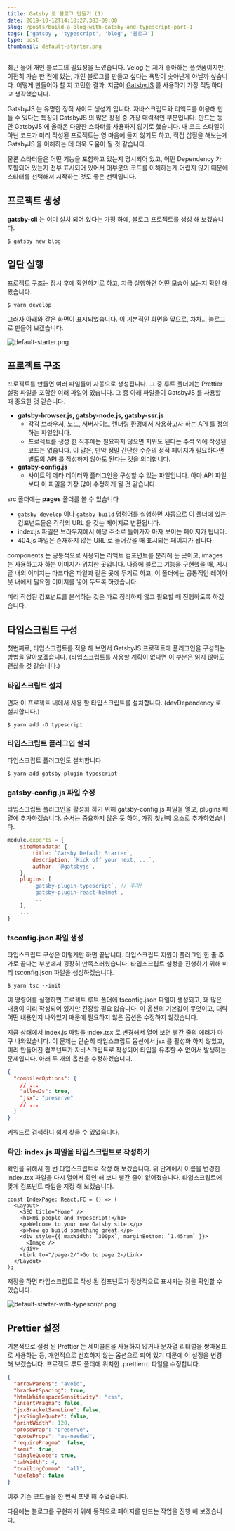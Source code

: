 ```yaml
---
title: Gatsby 로 블로그 만들기 (1)
date: 2019-10-12T14:18:27.383+09:00
slug: /posts/build-a-blog-with-gatsby-and-typescript-part-1
tags: ['gatsby', 'typescript', 'blog', '블로그']
type: post
thumbnail: default-starter.png
---
```


최근 들어 개인 블로그의 필요성을 느꼈습니다. Velog 는 제가 좋아하는 플랫폼이지만, 여전히 가슴 한 켠에 있는, 개인 블로그를 만들고 싶다는 욕망이 솟아난게 아닐까 싶습니다. 어떻게 만들어야 할 지 고민한 결과, 지금이 [GatsbyJS](https://www.gatsbyjs.org/) 를 사용하기 가장 적당하다고 생각했습니다.

<!-- end -->

GatsbyJS 는 유명한 정적 사이트 생성기 입니다. 자바스크립트와 리액트를 이용해 만들 수 있다는 특징이 GatsbyJS 의 많은 장점 중 가장 매력적인 부분입니다. 만드는 동안 GatsbyJS 에 올라온 다양한 스타터를 사용하지 않기로 했습니다. 내 코드 스타일이 아닌 코드가 미리 작성된 프로젝트는 영 마음에 들지 않기도 하고, 직접 삽질을 해보는게 GatsbyJS 을 이해하는 데 더욱 도움이 될 것 같습니다.

물론 스타터들은 어떤 기능을 포함하고 있는지 명시되어 있고, 어떤 Dependency 가 포함되어 있는지 전부 표시되어 있어서 대부분의 코드를 이해하는게 어렵지 않기 때문에 스타터를 선택해서 시작하는 것도 좋은 선택입니다.

## 프로젝트 생성

**gatsby-cli** 는 이미 설치 되어 있다는 가정 하에, 블로그 프로젝트를 생성 해 보겠습니다.

```
$ gatsby new blog
```

## 일단 실행

프로젝트 구조는 잠시 후에 확인하기로 하고, 지금 실행하면 어떤 모습이 보는지 확인 해 봤습니다.

```
$ yarn develop
```

그러자 아래와 같은 화면이 표시되었습니다. 이 기본적인 화면을 앞으로, 차차... 블로그로 만들어 보겠습니다.

![default-starter.png](./default-starter.png)

## 프로젝트 구조

프로젝트를 만들면 여러 파일들이 자동으로 생성됩니다. 그 중 루트 폴더에는 Prettier 설정 파일을 포함한 여러 파일이 있습니다. 그 중 아래 파일들이 GatsbyJS 를 사용할 때 중요한 것 같습니다.

- **gatsby-browser.js, gatsby-node.js, gatsby-ssr.js**
  - 각각 브라우저, 노드, 서버사이드 렌더링 환경에서 사용하고자 하는 API 를 정의하는 파일입니다.
  - 프로젝트를 생성 한 직후에는 필요하지 않으면 지워도 된다는 주석 외에 작성된 코드는 없습니다. 이 말은, 만약 정말 간단한 수준의 정적 페이지가 필요하다면 별도의 API 를 작성하지 않아도 된다는 것을 의미합니다.
- **gatsby-config.js**
  - 사이트의 메타 데이터와 플러그인을 구성할 수 있는 파일입니다. 아마 API 파일보다 이 파일을 가장 많이 수정하게 될 것 같습니다.

src 폴더에는 **pages** 폴더를 볼 수 있습니다

- `gatsby develop` 이나 `gatsby build` 명령어를 실행하면 자동으로 이 폴더에 있는 컴포넌트들은 각각의 URL 을 갖는 페이지로 변환됩니다.
- index.js 파일은 브라우저에서 해당 주소로 들어가자 마자 보이는 페이지가 됩니다.
- 404.js 파일은 존재하지 않는 URL 로 들어갔을 때 표시되는 페이지가 됩니다.

components 는 공통적으로 사용되는 리액트 컴포넌트를 분리해 둔 곳이고, images 는 사용하고자 하는 이미지가 위치한 곳입니다. 나중에 블로그 기능을 구현했을 때, 게시글 내의 이미지는 마크다운 파일과 같은 곳에 두기로 하고, 이 폴더에는 공통적인 레이아웃 내에서 필요한 이미지를 넣어 두도록 하겠습니다.

미리 작성된 컴포넌트를 분석하는 것은 따로 정리하지 않고 필요할 때 진행하도록 하겠습니다.

## 타입스크립트 구성

첫번째로, 타입스크립트를 적용 해 보면서 GatsbyJS 프로젝트에 플러그인을 구성하는 방법을 알아보겠습니다. (타입스크립트를 사용할 계획이 없다면 이 부분은 읽지 않아도 괜찮을 것 같습니다.)

### 타입스크립트 설치

먼저 이 프로젝트 내에서 사용 할 타입스크립트를 설치합니다. (devDependency 로 설치합니다.)

```
$ yarn add -D typescript
```

### 타입스크립트 플러그인 설치

타입스크립트 플러그인도 설치합니다.

```
$ yarn add gatsby-plugin-typescript
```

### gatsby-config.js 파일 수정

타입스크립트 플러그인을 활성화 하기 위해 gatsby-config.js 파일을 열고, plugins 배열에 추가하겠습니다. 순서는 중요하지 않은 듯 하여, 가장 첫번째 요소로 추가하였습니다.

```js
module.exports = {
    siteMetadata: {
        title: `Gatsby Default Starter`,
        description: `Kick off your next, ...`,
        author: `@gatsbyjs`,
    },
    plugins: [
        `gatsby-plugin-typescript`, // 추가!
        `gatsby-plugin-react-helmet`,
        ...
    ],
    ...
}
```

### tsconfig.json 파일 생성

타입스크립트 구성은 이렇게만 하면 끝납니다. 타입스크립트 지원이 플러그인 한 줄 추가로 끝나는 부분에서 굉장히 만족스러웠습니다. 타입스크립트 설정을 진행하기 위해 미리 tsconfig.json 파일을 생성하겠습니다.

```
$ yarn tsc --init
```

이 명령어를 실행하면 프로젝트 루트 폴더에 tsconfig.json 파일이 생성되고, 꽤 많은 내용이 미리 작성되어 있지만 긴장할 필요 없습니다. 이 옵션의 기본값이 무엇이고, 대략 어떤 내용인지 나와있기 때문에 필요하지 않은 옵션은 수정하지 않겠습니다.

지금 상태에서 index.js 파일을 index.tsx 로 변경해서 열어 보면 빨간 줄의 에러가 마구 나와있습니다. 이 문제는 단순히 타입스크립트 옵션에서 jsx 를 활성화 하지 않았고, 미리 만들어진 컴포넌트가 자바스크립트로 작성되어 타입을 유추할 수 없어서 발생하는 문제입니다. 아래 두 개의 옵션을 수정하겠습니다.

```json
{
  "compilerOptions": {
    // ...
    "allowJs": true,
    "jsx": "preserve"
    // ...
  }
}
```

키워드로 검색하니 쉽게 찾을 수 있었습니다.

### 확인: index.js 파일을 타입스크립트로 작성하기

확인을 위해서 한 번 타입스크립트로 작성 해 보겠습니다. 위 단계에서 이름을 변경한 index.tsx 파일을 다시 열어서 확인 해 보니 빨간 줄이 없어졌습니다. 타입스크립트에 맞게 컴포넌트 타입을 지정 해 보겠습니다.

```tsx
const IndexPage: React.FC = () => (
  <Layout>
    <SEO title="Home" />
    <h1>Hi people and Typescript!</h1>
    <p>Welcome to your new Gatsby site.</p>
    <p>Now go build something great.</p>
    <div style={{ maxWidth: `300px`, marginBottom: `1.45rem` }}>
      <Image />
    </div>
    <Link to="/page-2/">Go to page 2</Link>
  </Layout>
);
```

저장을 하면 타입스크립트로 작성 된 컴포넌트가 정상적으로 표시되는 것을 확인할 수 있습니다.

![default-starter-with-typescript.png](./default-starter-with-typescript.png)

## Prettier 설정

기본적으로 설정 된 Prettier 는 세미콜론을 사용하지 않거나 문자열 리터럴을 쌍따옴표로 사용하는 등, 개인적으로 선호하지 않는 옵션으로 되어 있기 때문에 이 설정을 변경 해 보겠습니다. 프로젝트 루트 폴더에 위치한 .prettierrc 파일을 수정합니다.

```json
{
  "arrowParens": "avoid",
  "bracketSpacing": true,
  "htmlWhitespaceSensitivity": "css",
  "insertPragma": false,
  "jsxBracketSameLine": false,
  "jsxSingleQuote": false,
  "printWidth": 120,
  "proseWrap": "preserve",
  "quoteProps": "as-needed",
  "requirePragma": false,
  "semi": true,
  "singleQuote": true,
  "tabWidth": 4,
  "trailingComma": "all",
  "useTabs": false
}
```

이후 기존 코드들을 한 번씩 포맷 해 주었습니다.

다음에는 블로그를 구현하기 위해 동적으로 페이지를 만드는 작업을 진행 해 보겠습니다.
